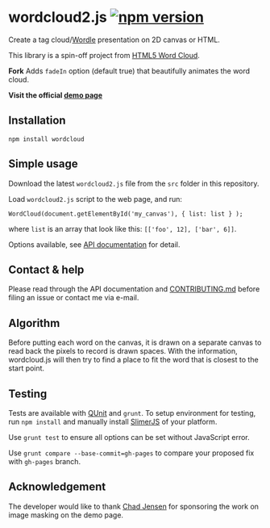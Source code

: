 # wordcloud2.js [![npm version](https://badge.fury.io/js/wordcloud.svg)](http://badge.fury.io/js/wordcloud)

Create a tag cloud/[Wordle](http://www.wordle.net/) presentation on 2D canvas or HTML.

This library is a spin-off project from [HTML5 Word Cloud](https://github.com/timdream/wordcloud).

**Fork**
Adds ```fadeIn``` option (default true) that beautifully animates the word cloud.

**Visit the official [demo page](https://timdream.org/wordcloud2.js/)**

## Installation

    npm install wordcloud

## Simple usage

Download the latest `wordcloud2.js` file from the `src` folder in this repository.

Load `wordcloud2.js` script to the web page, and run:

    WordCloud(document.getElementById('my_canvas'), { list: list } );

where `list` is an array that look like this: `[['foo', 12], ['bar', 6]]`.

Options available, see [API documentation](./API.md) for detail.

## Contact & help

Please read through the API documentation and [CONTRIBUTING.md](./CONTRIBUTING.md) before filing an issue or contact me via e-mail.

## Algorithm

Before putting each word on the canvas, it is drawn on a separate canvas to read back the pixels to record is drawn spaces.
With the information, wordcloud.js will then try to find a place to fit the word that is closest to the start point.

## Testing

Tests are available with [QUnit](https://qunitjs.com/) and `grunt`.
To setup environment for testing, run `npm install` and manually install [SlimerJS](https://slimerjs.org/) of your platform.

Use `grunt test` to ensure all options can be set without JavaScript error.

Use `grunt compare --base-commit=gh-pages` to compare your proposed fix with `gh-pages` branch.

## Acknowledgement

The developer would like to thank [Chad Jensen](mailto:scubaaddiction@gmail.com) for sponsoring the work on image masking on the demo page.
